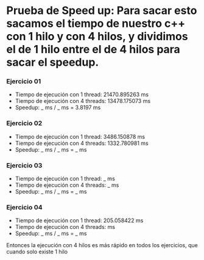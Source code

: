 # Prueba de Speed up: Para sacar esto sacamos el tiempo de nuestro c++ con 1 hilo y con 4 hilos, y dividimos el de 1 hilo entre el de 4 hilos para sacar el speedup.

### Ejercicio 01
- Tiempo de ejecución con 1 thread: 21470.895263 ms
- Tiempo de ejecución con 4 threads: 13478.175073 ms
- Speedup: _ ms / _ ms = 3.8197 ms 

### Ejercicio 02
- Tiempo de ejecución con 1 thread: 3486.150878 ms
- Tiempo de ejecución con 4 threads: 1332.780981 ms
- Speedup: _ ms / _ ms = _ ms

### Ejercicio 03
- Tiempo de ejecución con 1 thread: _ ms
- Tiempo de ejecución con 4 threads: _ ms
- Speedup: _ ms / _ ms = _ ms

### Ejercicio 04
- Tiempo de ejecución con 1 thread: 205.058422 ms
- Tiempo de ejecución con 4 threads:  ms
- Speedup: _ ms / _ ms = _ ms

Entonces la ejecución con 4 hilos es más rápido en todos los ejercicios, que cuando solo existe 1 hilo
